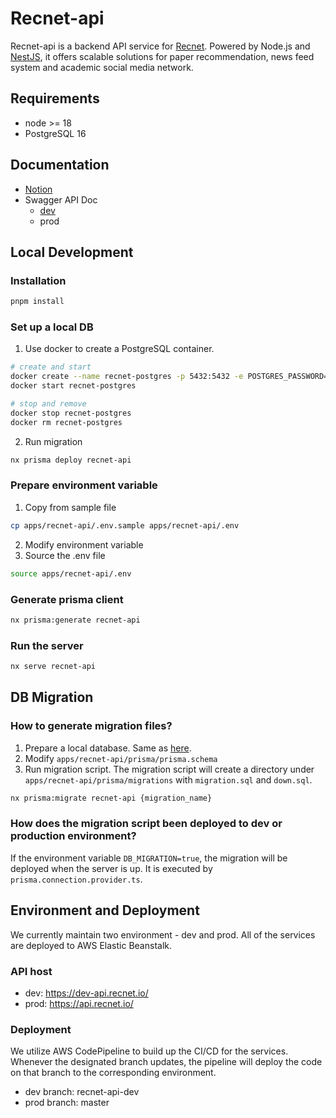 # Recnet-api

Recnet-api is a backend API service for [Recnet](https://www.recnet.io/). Powered by Node.js and [NestJS](https://nestjs.com/), it offers scalable solutions for paper recommendation, news feed system and academic social media network.

## Requirements

- node >= 18
- PostgreSQL 16

## Documentation
- [Notion](https://www.notion.so/RecNet-f8440e23b4e54af4a9636e84ed101815)
- Swagger API Doc
  - [dev](https://dev-api.recnet.io/api)
  - prod

## Local Development

### Installation
```bash
pnpm install
```

### Set up a local DB
1. Use docker to create a PostgreSQL container.
```bash
# create and start
docker create --name recnet-postgres -p 5432:5432 -e POSTGRES_PASSWORD=admin postgres:16.2
docker start recnet-postgres

# stop and remove
docker stop recnet-postgres
docker rm recnet-postgres
```

2. Run migration
```bash
nx prisma deploy recnet-api
```

### Prepare environment variable
1. Copy from sample file
```bash
cp apps/recnet-api/.env.sample apps/recnet-api/.env
```
2. Modify environment variable
3. Source the .env file
```bash
source apps/recnet-api/.env
```

### Generate prisma client
```bash
nx prisma:generate recnet-api
```

### Run the server
```bash
nx serve recnet-api
```

## DB Migration
### How to generate migration files?
1. Prepare a local database. Same as [here](#set-up-a-local-db).
2. Modify `apps/recnet-api/prisma/prisma.schema`
3. Run migration script. The migration script will create a directory under `apps/recnet-api/prisma/migrations` with `migration.sql` and `down.sql`.
```bash
nx prisma:migrate recnet-api {migration_name}
```

### How does the migration script been deployed to dev or production environment?
If the environment variable `DB_MIGRATION=true`, the migration will be deployed when the server is up. It is executed by `prisma.connection.provider.ts`.

## Environment and Deployment
We currently maintain two environment - dev and prod. All of the services are deployed to AWS Elastic Beanstalk.

### API host
- dev: https://dev-api.recnet.io/
- prod: https://api.recnet.io/

### Deployment
We utilize AWS CodePipeline to build up the CI/CD for the services. Whenever the designated branch updates, the pipeline will deploy the code on that branch to the corresponding environment.

- dev branch: recnet-api-dev
- prod branch: master
